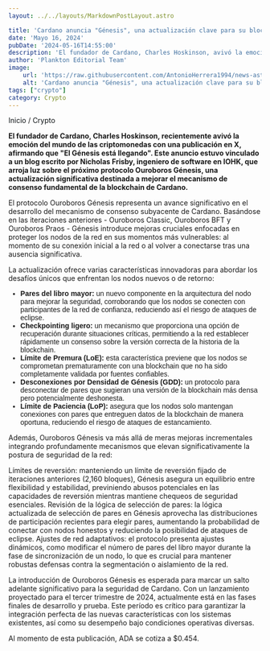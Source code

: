 ```yaml
---
layout: ../../layouts/MarkdownPostLayout.astro

title: 'Cardano anuncia "Génesis", una actualización clave para su blockchain'
date: 'Mayo 16, 2024'
pubDate: '2024-05-16T14:55:00'
description: 'El fundador de Cardano, Charles Hoskinson, avivó la emoción del mundo crypto con una publicación en X, afirmando que "El Génesis está llegando".'
author: 'Plankton Editorial Team'
image:
    url: 'https://raw.githubusercontent.com/AntonioHerrera1994/news-astro/master/src/assets/crypto/crypto148.webp'
    alt: 'Cardano anuncia "Génesis", una actualización clave para su blockchain'
tags: ["crypto"]
category: Crypto
---
```


<span><a href="/" style="text-decoration:none;color:#0F1416">Inicio</a> / <a href="/crypto" style="text-decoration:none;color:#0F1416">Crypto</a></span>

<p style="font-weight: bold;">El fundador de Cardano, Charles Hoskinson, recientemente avivó la emoción del mundo de las criptomonedas con una publicación en X, afirmando que "El Génesis está llegando". Este anuncio estuvo vinculado a un blog escrito por Nicholas Frisby, ingeniero de software en IOHK, que arroja luz sobre el próximo protocolo Ouroboros Génesis, una actualización significativa destinada a mejorar el mecanismo de consenso fundamental de la blockchain de Cardano. </p>

El protocolo Ouroboros Génesis representa un avance significativo en el desarrollo del mecanismo de consenso subyacente de Cardano. Basándose en las iteraciones anteriores - Ouroboros Classic, Ouroboros BFT y Ouroboros Praos - Génesis introduce mejoras cruciales enfocadas en proteger los nodos de la red en sus momentos más vulnerables: al momento de su conexión inicial a la red o al volver a conectarse tras una ausencia significativa.

La actualización ofrece varias características innovadoras para abordar los desafíos únicos que enfrentan los nodos nuevos o de retorno:

<ul style="font-family: 'Helvetica', sans-serif;">
<li><span style="font-weight:bold">Pares del libro mayor:</span> un nuevo componente en la arquitectura del nodo para mejorar la seguridad, corroborando que los nodos se conecten con participantes de la red de confianza, reduciendo así el riesgo de ataques de eclipse.</li>
<li><span style="font-weight:bold">Checkpointing ligero:</span> un mecanismo que proporciona una opción de recuperación durante situaciones críticas, permitiendo a la red establecer rápidamente un consenso sobre la versión correcta de la historia de la blockchain.</li>
<li><span style="font-weight:bold">Límite de Premura (LoE):</span> esta característica previene que los nodos se comprometan prematuramente con una blockchain que no ha sido completamente validada por fuentes confiables.</li>
<li><span style="font-weight:bold">Desconexiones por Densidad de Génesis (GDD):</span> un protocolo para desconectar de pares que sugieran una versión de la blockchain más densa pero potencialmente deshonesta.</li>
<li><span style="font-weight:bold">Límite de Paciencia (LoP):</span> asegura que los nodos solo mantengan conexiones con pares que entreguen datos de la blockchain de manera oportuna, reduciendo el riesgo de ataques de estancamiento.</li>
</ul>

Además, Ouroboros Génesis va más allá de meras mejoras incrementales integrando profundamente mecanismos que elevan significativamente la postura de seguridad de la red:

Límites de reversión: manteniendo un límite de reversión fijado de iteraciones anteriores (2,160 bloques), Génesis asegura un equilibrio entre flexibilidad y estabilidad, previniendo abusos potenciales en las capacidades de reversión mientras mantiene chequeos de seguridad esenciales.
Revisión de la lógica de selección de pares: la lógica actualizada de selección de pares en Génesis aprovecha las distribuciones de participación recientes para elegir pares, aumentando la probabilidad de conectar con nodos honestos y reduciendo la posibilidad de ataques de eclipse.
Ajustes de red adaptativos: el protocolo presenta ajustes dinámicos, como modificar el número de pares del libro mayor durante la fase de sincronización de un nodo, lo que es crucial para mantener robustas defensas contra la segmentación o aislamiento de la red.

La introducción de Ouroboros Génesis es esperada para marcar un salto adelante significativo para la seguridad de Cardano. Con un lanzamiento proyectado para el tercer trimestre de 2024, actualmente está en las fases finales de desarrollo y prueba. Este período es crítico para garantizar la integración perfecta de las nuevas características con los sistemas existentes, así como su desempeño bajo condiciones operativas diversas.

Al momento de esta publicación, ADA se cotiza a $0.454.

